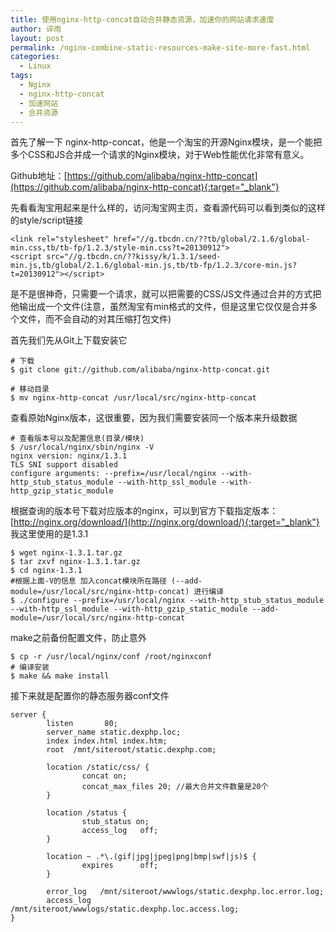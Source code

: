 ```yaml
---
title: 使用nginx-http-concat自动合并静态资源，加速你的网站请求速度
author: 谇雨
layout: post
permalink: /nginx-combine-static-resources-make-site-more-fast.html
categories:
  - Linux
tags:
  - Nginx
  - nginx-http-concat
  - 加速网站
  - 合并资源
---
```


首先了解一下 nginx-http-concat，他是一个淘宝的开源Nginx模块，是一个能把多个CSS和JS合并成一个请求的Nginx模块，对于Web性能优化非常有意义。

Github地址：[https://github.com/alibaba/nginx-http-concat](https://github.com/alibaba/nginx-http-concat){:target="_blank"}

先看看淘宝用起来是什么样的，访问淘宝网主页，查看源代码可以看到类似的这样的style/script链接

    <link rel="stylesheet" href="//g.tbcdn.cn/??tb/global/2.1.6/global-min.css,tb/tb-fp/1.2.3/style-min.css?t=20130912">
    <script src="//g.tbcdn.cn/??kissy/k/1.3.1/seed-min.js,tb/global/2.1.6/global-min.js,tb/tb-fp/1.2.3/core-min.js?t=20130912"></script>

是不是很神奇，只需要一个请求，就可以把需要的CSS/JS文件通过合并的方式把他输出成一个文件(注意，虽然淘宝有min格式的文件，但是这里它仅仅是合并多个文件，而不会自动的对其压缩打包文件)

首先我们先从Git上下载安装它

    # 下载
    $ git clone git://github.com/alibaba/nginx-http-concat.git

    # 移动目录
    $ mv nginx-http-concat /usr/local/src/nginx-http-concat

查看原始Nginx版本，这很重要，因为我们需要安装同一个版本来升级数据

    # 查看版本号以及配置信息(目录/模块)
    $ /usr/local/nginx/sbin/nginx -V
    nginx version: nginx/1.3.1
    TLS SNI support disabled
    configure arguments: --prefix=/usr/local/nginx --with-http_stub_status_module --with-http_ssl_module --with-http_gzip_static_module

根据查询的版本号下载对应版本的nginx，可以到官方下载指定版本：[http://nginx.org/download/](http://nginx.org/download/){:target="_blank"}  
我这里使用的是1.3.1

    $ wget nginx-1.3.1.tar.gz
    $ tar zxvf nginx-1.3.1.tar.gz
    $ cd nginx-1.3.1
    #根据上面-V的信息 加入concat模块所在路径 (--add-module=/usr/local/src/nginx-http-concat) 进行编译
    $ ./configure --prefix=/usr/local/nginx --with-http_stub_status_module --with-http_ssl_module --with-http_gzip_static_module --add-module=/usr/local/src/nginx-http-concat

make之前备份配置文件，防止意外

    $ cp -r /usr/local/nginx/conf /root/nginxconf
    # 编译安装
    $ make && make install

接下来就是配置你的静态服务器conf文件

    server {
            listen       80;
            server_name static.dexphp.loc;
            index index.html index.htm;
            root  /mnt/siteroot/static.dexphp.com;
                    
            location /static/css/ {
                    concat on;
                    concat_max_files 20; //最大合并文件数量是20个
            }

            location /status {
                    stub_status on;
                    access_log   off;
            }

            location ~ .*\.(gif|jpg|jpeg|png|bmp|swf|js)$ {
                    expires      off;
            }

            error_log   /mnt/siteroot/wwwlogs/static.dexphp.loc.error.log;
            access_log  /mnt/siteroot/wwwlogs/static.dexphp.loc.access.log;
    }